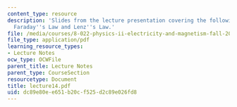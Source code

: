 ```yaml
---
content_type: resource
description: 'Slides from the lecture presentation covering the following topics:
  Faraday''s Law and Lenz''s Law.'
file: /media/courses/8-022-physics-ii-electricity-and-magnetism-fall-2004/dc89e80ee651b20cf525d2c89e026fd8_lecture14.pdf
file_type: application/pdf
learning_resource_types:
- Lecture Notes
ocw_type: OCWFile
parent_title: Lecture Notes
parent_type: CourseSection
resourcetype: Document
title: lecture14.pdf
uid: dc89e80e-e651-b20c-f525-d2c89e026fd8
---
```

